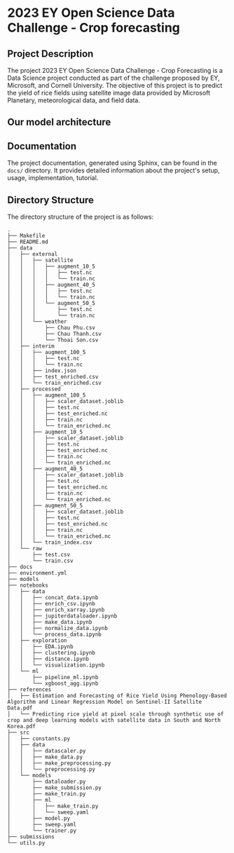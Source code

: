 # 2023 EY Open Science Data Challenge - Crop forecasting

## Project Description

The project 2023 EY Open Science Data Challenge - Crop Forecasting is a Data Science project conducted as part of the challenge proposed by EY, Microsoft, and Cornell University. The objective of this project is to predict the yield of rice fields using satellite image data provided by Microsoft Planetary, meteorological data, and field data.

## Our model architecture

## Documentation

The project documentation, generated using Sphinx, can be found in the `docs/` directory. It provides detailed information about the project's setup, usage, implementation, tutorial.


## Directory Structure

The directory structure of the project is as follows:

```
.
├── Makefile
├── README.md
├── data
│   ├── external
│   │   ├── satellite
│   │   │   ├── augment_10_5
│   │   │   │   ├── test.nc
│   │   │   │   └── train.nc
│   │   │   ├── augment_40_5
│   │   │   │   ├── test.nc
│   │   │   │   └── train.nc
│   │   │   └── augment_50_5
│   │   │       ├── test.nc
│   │   │       └── train.nc
│   │   └── weather
│   │       ├── Chau Phu.csv
│   │       ├── Chau Thanh.csv
│   │       └── Thoai Son.csv
│   ├── interim
│   │   ├── augment_100_5
│   │   │   ├── test.nc
│   │   │   └── train.nc
│   │   ├── index.json
│   │   ├── test_enriched.csv
│   │   └── train_enriched.csv
│   ├── processed
│   │   ├── augment_100_5
│   │   │   ├── scaler_dataset.joblib
│   │   │   ├── test.nc
│   │   │   ├── test_enriched.nc
│   │   │   ├── train.nc
│   │   │   └── train_enriched.nc
│   │   ├── augment_10_5
│   │   │   ├── scaler_dataset.joblib
│   │   │   ├── test.nc
│   │   │   ├── test_enriched.nc
│   │   │   ├── train.nc
│   │   │   └── train_enriched.nc
│   │   ├── augment_40_5
│   │   │   ├── scaler_dataset.joblib
│   │   │   ├── test.nc
│   │   │   ├── test_enriched.nc
│   │   │   ├── train.nc
│   │   │   └── train_enriched.nc
│   │   ├── augment_50_5
│   │   │   ├── scaler_dataset.joblib
│   │   │   ├── test.nc
│   │   │   ├── test_enriched.nc
│   │   │   ├── train.nc
│   │   │   └── train_enriched.nc
│   │   └── train_index.csv
│   └── raw
│       ├── test.csv
│       └── train.csv
├── docs
├── environment.yml
├── models
├── notebooks
│   ├── data
│   │   ├── concat_data.ipynb
│   │   ├── enrich_csv.ipynb
│   │   ├── enrich_xarray.ipynb
│   │   ├── jupiterdataloader.ipynb
│   │   ├── make_data.ipynb
│   │   ├── normalize_data.ipynb
│   │   └── process_data.ipynb
│   ├── exploration
│   │   ├── EDA.ipynb
│   │   ├── clustering.ipynb
│   │   ├── distance.ipynb
│   │   └── visualization.ipynb
│   └── ml
│       ├── pipeline_ml.ipynb
│       └── xgboost_agg.ipynb
├── references
│   ├── Estimation and Forecasting of Rice Yield Using Phenology-Based Algorithm and Linear Regression Model on Sentinel-II Satellite Data.pdf
│   └── Predicting rice yield at pixel scale through synthetic use of crop and deep learning models with satellite data in South and North Korea.pdf
├── src
│   ├── constants.py
│   ├── data
│   │   ├── datascaler.py
│   │   ├── make_data.py
│   │   ├── make_preprocessing.py
│   │   └── preprocessing.py
│   └── models
│       ├── dataloader.py
│       ├── make_submission.py
│       ├── make_train.py
│       ├── ml
│       │   ├── make_train.py
│       │   └── sweep.yaml
│       ├── model.py
│       ├── sweep.yaml
│       └── trainer.py
├── submissions
└── utils.py
```
